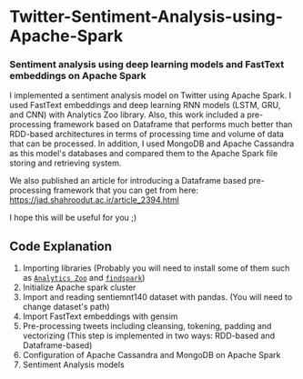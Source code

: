 # Twitter-Sentiment-Analysis-using-Apache-Spark
### Sentiment analysis using deep learning models and FastText embeddings on Apache Spark

I implemented a sentiment analysis model on Twitter using Apache Spark. I used FastText embeddings and deep learning RNN models (LSTM, GRU, and CNN) with Analytics Zoo library. Also, this work included a pre-processing framework based on Dataframe that performs much better than RDD-based architectures in terms of processing time and volume of data that can be processed.
In addition, I used MongoDB and Apache Cassandra as this model's databases and compared them to the Apache Spark file storing and retrieving system.

We also published an article for introducing a Dataframe based pre-processing framework that you can get from here:
https://jad.shahroodut.ac.ir/article_2394.html

I hope this will be useful for you ;)

## Code Explanation

1. Importing libraries (Probably you will need to install some of them such as [`Analytics Zoo`](https://analytics-zoo.readthedocs.io/en/latest/doc/UserGuide/python.html) and [`findspark`](https://github.com/minrk/findspark))
2. Initialize Apache spark cluster
3. Import and reading sentiemnt140 dataset with pandas. (You will need to change dataset's path)
4. Import FastText embeddings with gensim
5. Pre-processing tweets including cleansing, tokening, padding and vectorizing (This step is implemented in two ways: RDD-based and Dataframe-based)
6. Configuration of Apache Cassandra and MongoDB on Apache Spark
7. Sentiment Analysis models
